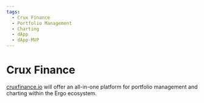 ```yaml
---
tags:
  - Crux Finance
  - Portfolio Management
  - Charting
  - dApp
  - dApp-MVP
---
```


# Crux Finance

[cruxfinance.io](https://cruxfinance.io/) will offer an all-in-one platform for portfolio management and charting within the Ergo ecosystem.
